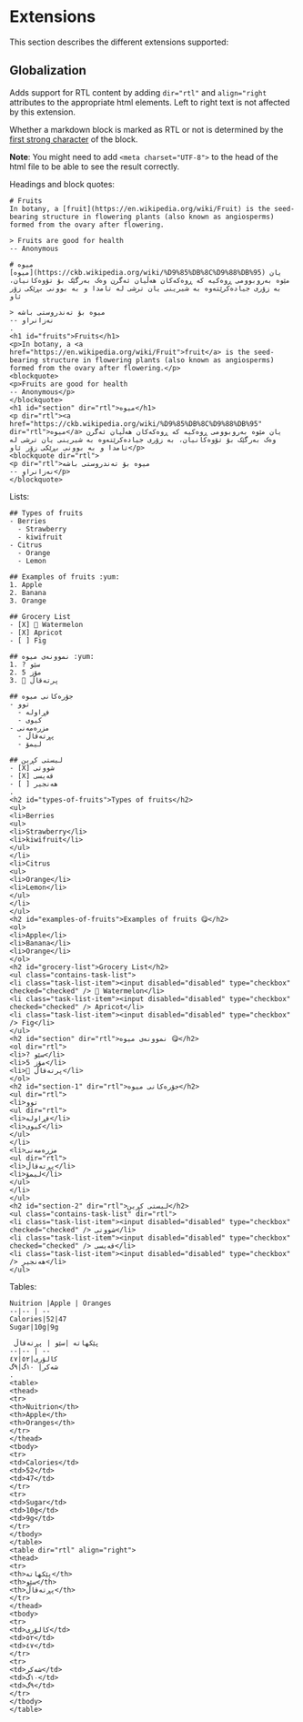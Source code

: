 # Extensions

This section describes the different extensions supported:

## Globalization
Adds support for RTL content by adding `dir="rtl"` and `align="right` attributes to the appropriate html elements. Left to right text is not affected by this extension.

Whether a markdown block is marked as RTL or not is determined by the [first strong character](https://en.wikipedia.org/wiki/Bi-directional_text#Strong_characters) of the block.

**Note**: You might need to add `<meta charset="UTF-8">` to the head of the html file to be able to see the result correctly.

Headings and block quotes:
```````````````````````````````` example
# Fruits
In botany, a [fruit](https://en.wikipedia.org/wiki/Fruit) is the seed-bearing structure in flowering plants (also known as angiosperms) formed from the ovary after flowering.

> Fruits are good for health
-- Anonymous

# میوە
[میوە](https://ckb.wikipedia.org/wiki/%D9%85%DB%8C%D9%88%DB%95) یان مێوە بەروبوومی ڕوەکیە کە ڕوەکەکان ھەڵیان ئەگرن وەک بەرگێک بۆ تۆوەکانیان، بە زۆری جیادەکرێتەوە بە شیرینی یان ترشی لە تامدا و بە بوونی بڕێکی زۆر ئاو

> میوە بۆ تەندروستی باشە
-- نەزانراو
.
<h1 id="fruits">Fruits</h1>
<p>In botany, a <a href="https://en.wikipedia.org/wiki/Fruit">fruit</a> is the seed-bearing structure in flowering plants (also known as angiosperms) formed from the ovary after flowering.</p>
<blockquote>
<p>Fruits are good for health
-- Anonymous</p>
</blockquote>
<h1 id="section" dir="rtl">میوە</h1>
<p dir="rtl"><a href="https://ckb.wikipedia.org/wiki/%D9%85%DB%8C%D9%88%DB%95" dir="rtl">میوە</a> یان مێوە بەروبوومی ڕوەکیە کە ڕوەکەکان ھەڵیان ئەگرن وەک بەرگێک بۆ تۆوەکانیان، بە زۆری جیادەکرێتەوە بە شیرینی یان ترشی لە تامدا و بە بوونی بڕێکی زۆر ئاو</p>
<blockquote dir="rtl">
<p dir="rtl">میوە بۆ تەندروستی باشە
-- نەزانراو</p>
</blockquote>
````````````````````````````````

Lists:
```````````````````````````````` example
## Types of fruits
- Berries
  - Strawberry
  - kiwifruit
- Citrus
  - Orange
  - Lemon

## Examples of fruits :yum:
1. Apple
2. Banana
3. Orange

## Grocery List
- [X] 􏿽 Watermelon
- [X] Apricot
- [ ] Fig 

## نموونەی میوە :yum:
1. ? سێو
2. 5 مۆز 
3. 􏿽 پرتەقاڵ

## جۆرەکانی میوە
- توو
  - فڕاولە
  - کیوی
- مزرەمەنی
  - پڕتەقاڵ
  - لیمۆ

## لیستی کڕین
- [X] شووتی
- [X] قەیسی
- [ ] هەنجیر
.
<h2 id="types-of-fruits">Types of fruits</h2>
<ul>
<li>Berries
<ul>
<li>Strawberry</li>
<li>kiwifruit</li>
</ul>
</li>
<li>Citrus
<ul>
<li>Orange</li>
<li>Lemon</li>
</ul>
</li>
</ul>
<h2 id="examples-of-fruits">Examples of fruits 😋</h2>
<ol>
<li>Apple</li>
<li>Banana</li>
<li>Orange</li>
</ol>
<h2 id="grocery-list">Grocery List</h2>
<ul class="contains-task-list">
<li class="task-list-item"><input disabled="disabled" type="checkbox" checked="checked" /> 􏿽 Watermelon</li>
<li class="task-list-item"><input disabled="disabled" type="checkbox" checked="checked" /> Apricot</li>
<li class="task-list-item"><input disabled="disabled" type="checkbox" /> Fig</li>
</ul>
<h2 id="section" dir="rtl">نموونەی میوە 😋</h2>
<ol dir="rtl">
<li>? سێو</li>
<li>5 مۆز</li>
<li>􏿽 پرتەقاڵ</li>
</ol>
<h2 id="section-1" dir="rtl">جۆرەکانی میوە</h2>
<ul dir="rtl">
<li>توو
<ul dir="rtl">
<li>فڕاولە</li>
<li>کیوی</li>
</ul>
</li>
<li>مزرەمەنی
<ul dir="rtl">
<li>پڕتەقاڵ</li>
<li>لیمۆ</li>
</ul>
</li>
</ul>
<h2 id="section-2" dir="rtl">لیستی کڕین</h2>
<ul class="contains-task-list" dir="rtl">
<li class="task-list-item"><input disabled="disabled" type="checkbox" checked="checked" /> شووتی</li>
<li class="task-list-item"><input disabled="disabled" type="checkbox" checked="checked" /> قەیسی</li>
<li class="task-list-item"><input disabled="disabled" type="checkbox" /> هەنجیر</li>
</ul>
````````````````````````````````

Tables:

```````````````````````````````` example
Nuitrion |Apple | Oranges
--|-- | --
Calories|52|47
Sugar|10g|9g

 پێکهاتە |سێو | پڕتەقاڵ
--|-- | --
کالۆری|٥٢|٤٧
شەکر| ١٠گ|٩گ
.
<table>
<thead>
<tr>
<th>Nuitrion</th>
<th>Apple</th>
<th>Oranges</th>
</tr>
</thead>
<tbody>
<tr>
<td>Calories</td>
<td>52</td>
<td>47</td>
</tr>
<tr>
<td>Sugar</td>
<td>10g</td>
<td>9g</td>
</tr>
</tbody>
</table>
<table dir="rtl" align="right">
<thead>
<tr>
<th>پێکهاتە</th>
<th>سێو</th>
<th>پڕتەقاڵ</th>
</tr>
</thead>
<tbody>
<tr>
<td>کالۆری</td>
<td>٥٢</td>
<td>٤٧</td>
</tr>
<tr>
<td>شەکر</td>
<td>١٠گ</td>
<td>٩گ</td>
</tr>
</tbody>
</table>
````````````````````````````````